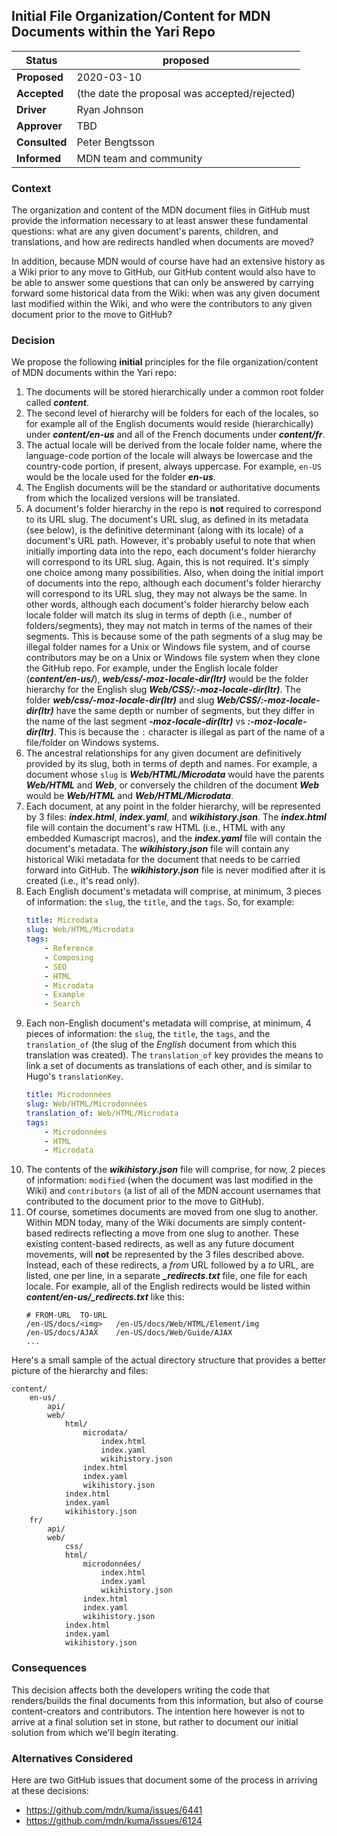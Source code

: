 ## Initial File Organization/Content for MDN Documents within the Yari Repo

|Status       | proposed <!--becomes accepted, rejected or superseded later-->|
|-----------------|-----------------------------------------------------------|
|**Proposed**     | 2020-03-10
|**Accepted**     | (the date the proposal was accepted/rejected)
|**Driver**       | Ryan Johnson
|**Approver**     | TBD
|**Consulted**    | Peter Bengtsson
|**Informed**     | MDN team and community

### Context

The organization and content of the MDN document files in GitHub must provide the information necessary to at least answer these fundamental questions: what are any given document's parents, children, and translations, and how are redirects handled when documents are moved?

In addition, because MDN would of course have had an extensive history as a Wiki prior to any move to GitHub, our GitHub content would also have to be able to answer some questions that can only be answered by carrying forward some historical data from the Wiki: when was any given document last modified within the Wiki, and who were the contributors to any given document prior to the move to GitHub?

### Decision

We propose the following **initial** principles for the file organization/content of
MDN documents within the Yari repo:

1. The documents will be stored hierarchically under a common root folder called **_content_**.
1. The second level of hierarchy will be folders for each of the locales, so for example all of the English documents would reside (hierarchically) under **_content/en-us_** and all of the French documents under **_content/fr_**.
1. The actual locale will be derived from the locale folder name, where the language-code portion of the locale will always be lowercase and the country-code portion, if present, always uppercase. For example, `en-US` would be the locale used for the folder _**en-us**_.
1. The English documents will be the standard or authoritative documents from which the localized versions will be translated.
1. A document's folder hierarchy in the repo is **not** required to correspond to its URL slug. The document's URL slug, as defined in its metadata (see below), is the definitive determinant (along with its locale) of a document's URL path. However, it's probably useful to note that when initially importing data into the repo, each document's folder hierarchy will correspond to its URL slug. Again, this is not required. It's simply one choice among many possibilities. Also, when doing the initial import of documents into the repo, although each document's folder hierarchy will correspond to its URL slug, they may not always be the same. In other words, although each document's folder hierarchy below each locale folder will match its slug in terms of depth (i.e., number of folders/segments), they may not match in terms of the names of their segments. This is because some of the path segments of a slug may be illegal folder names for a Unix or Windows file system, and of course contributors may be on a Unix or Windows file system when they clone the GitHub repo. For example, under the English locale folder (**_content/en-us/_**), **_web/css/-moz-locale-dir(ltr)_** would be the folder hierarchy for the English slug **_Web/CSS/:-moz-locale-dir(ltr)_**. The folder **_web/css/-moz-locale-dir(ltr)_** and slug **_Web/CSS/:-moz-locale-dir(ltr)_** have the same depth or number of segments, but they differ in the name of the last segment **_-moz-locale-dir(ltr)_** vs **_:-moz-locale-dir(ltr)_**. This is because the `:` character is illegal as part of the name of a file/folder on Windows systems.
1. The ancestral relationships for any given document are definitively provided by its slug, both in terms of depth and names. For example, a document whose `slug` is **_Web/HTML/Microdata_** would have the parents **_Web/HTML_** and **_Web_**, or conversely the children of the document **_Web_** would be **_Web/HTML_** and **_Web/HTML/Microdata_**.
1. Each document, at any point in the folder hierarchy, will be represented by 3 files: **_index.html_**, **_index.yaml_**, and **_wikihistory.json_**. The **_index.html_** file will contain the document's raw HTML (i.e., HTML with any embedded Kumascript macros), and the **_index.yaml_** file will contain the document's metadata. The **_wikihistory.json_** file will contain any historical Wiki metadata for the document that needs to be carried forward into GitHub. The **_wikihistory.json_** file is never modified after it is created (i.e., it's read only).
1. Each English document's metadata will comprise, at minimum, 3 pieces of information: the `slug`, the `title`, and the `tags`. So, for example:
    ```yaml
    title: Microdata
    slug: Web/HTML/Microdata
    tags:
        - Reference
        - Composing
        - SEO
        - HTML
        - Microdata
        - Example
        - Search
    ```
1. Each non-English document's metadata will comprise, at minimum, 4 pieces of information: the `slug`, the `title`, the `tags`, and the `translation_of` (the slug of the _English_ document from which this translation was created). The `translation_of` key provides the means to link a set of documents as translations of each other, and is similar to Hugo's `translationKey`.
    ```yaml
    title: Microdonnées
    slug: Web/HTML/Microdonnées
    translation_of: Web/HTML/Microdata
    tags:
        - Microdonnées
        - HTML
        - Microdata
    ```
1. The contents of the **_wikihistory.json_** file will comprise, for now, 2 pieces of information: `modified` (when the document was last modified in the Wiki) and `contributors` (a list of all of the MDN account usernames that contributed to the document prior to the move to GitHub).
1. Of course, sometimes documents are moved from one slug to another. Within MDN today, many of the Wiki documents are simply content-based redirects reflecting a move from one slug to another. These existing content-based redirects, as well as any future document movements, will **not** be represented by the 3 files described above. Instead, each of these redirects, a _from_ URL followed by a _to_ URL, are listed, one per line, in a separate _**_redirects.txt**_ file, one file for each locale. For example, all of the English redirects would be listed within _**content/en-us/_redirects.txt**_ like this:
    ```
    # FROM-URL	TO-URL
    /en-US/docs/<img>	/en-US/docs/Web/HTML/Element/img
    /en-US/docs/AJAX	/en-US/docs/Web/Guide/AJAX
    ...
    ```

Here's a small sample of the actual directory structure that provides a better picture of the hierarchy and files:
```
content/
    en-us/
        api/
        web/
            html/
                microdata/
                    index.html
                    index.yaml
                    wikihistory.json
                index.html
                index.yaml
                wikihistory.json
            index.html
            index.yaml
            wikihistory.json
    fr/
        api/
        web/
            css/
            html/
                microdonnées/
                    index.html
                    index.yaml
                    wikihistory.json
                index.html
                index.yaml
                wikihistory.json
            index.html
            index.yaml
            wikihistory.json
```

### Consequences

This decision affects both the developers writing the code that renders/builds the final documents from this information, but also of course content-creators and contributors. The intention here however is not to arrive at a final solution set in stone, but rather to document our initial solution from which we'll begin iterating.

### Alternatives Considered

Here are two GitHub issues that document some of the process in arriving at these decisions:
- https://github.com/mdn/kuma/issues/6441
- https://github.com/mdn/kuma/issues/6124

